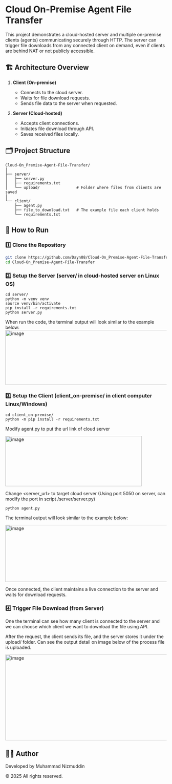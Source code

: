 # Cloud On-Premise Agent File Transfer
This project demonstrates a cloud-hosted server and multiple on-premise clients (agents) communicating securely through HTTP. The server can trigger file downloads from any connected client on demand, even if clients are behind NAT or not publicly accessible.

## 🏗️ Architecture Overview

1. **Client (On-premise)**  
   - Connects to the cloud server.
   - Waits for file download requests.
   - Sends file data to the server when requested.

2. **Server (Cloud-hosted)**  
   - Accepts client connections.
   - Initiates file download through API.
   - Saves received files locally.
     
## 🗂 Project Structure
```
Cloud-On_Premise-Agent-File-Transfer/
│
├── server/
│   ├── server.py
│   ├── requirements.txt
│   └── upload/                # Folder where files from clients are saved
│
└── client/
    ├── agent.py
    ├── file_to_download.txt   # The example file each client holds
    └── requirements.txt
```

## 🚀 How to Run

### 1️⃣ Clone the Repository
```bash
git clone https://github.com/Dayn08/Cloud-On_Premise-Agent-File-Transfer.git
cd Cloud-On_Premise-Agent-File-Transfer
```
### 2️⃣ Setup the Server (server/ in cloud-hosted server on Linux OS)
```
cd server/
python -m venv venv
source venv/bin/activate
pip install -r requirements.txt
python server.py
```
When run the code, the terminal output will look similar to the example below:
<img width="855" height="171" alt="image" src="https://github.com/user-attachments/assets/2718cdab-ac48-45cd-b836-0748b96f1ac6" />

### 3️⃣ Setup the Client (client_on-premise/ in client computer Linux/Windows)
```
cd client_on-premise/
python -m pip install -r requirements.txt
```
Modify agent.py to put the url link of cloud server

<img width="426" height="157" alt="image" src="https://github.com/user-attachments/assets/bfce6afa-effc-4ede-8132-28080dda5e85" />

Change <server_url> to target cloud server (Using port 5050 on server, can modify the port in script /server/server.py)

```
python agent.py
```
The terminal output will look similar to the example below:

<img width="611" height="178" alt="image" src="https://github.com/user-attachments/assets/c0478603-1bc6-4b84-ac14-006088bb48df" />

Once connected, the client maintains a live connection to the server and waits for download requests.

### 4️⃣ Trigger File Download (from Server)
One the terminal can see how many client is connected to the server and we can choose which client we want to download the file using API.

After the request, the client sends its file, and the server stores it under the upload/ folder. Can see the output detail on image below of the process file is uploaded.

<img width="1411" height="268" alt="image" src="https://github.com/user-attachments/assets/490155e0-acbe-4166-9cc6-28e70d77c94e" />

## 🧑‍💻 Author
Developed by Muhammad Nizmuddin

© 2025 All rights reserved.
